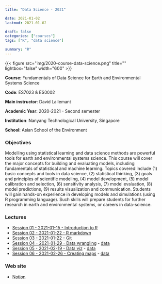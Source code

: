 ```yaml
---
title: "Data Science - 2021"

date: 2021-01-02
lastmod: 2021-01-02

draft: false
categories: ["courses"]
tags: ["R", "data science"]

summary: "R"
---
```


{{< figure src="img/2020-course-data-science.png" title="" lightbox="false" width="600" >}}

__Course__: Fundamentals of Data Science for Earth and Environmental Systems Science

__Code__: ES7023 & ES0002

__Main instructor__: David Lallemant

__Academic Year__: 2020-2021 - Second semester

__Institution__: Nanyang Technological University, Singapore

__School__: Asian School of the Environment

### Objectives
Modelling using statistical learning and data science methods are powerful tools for earth and environmental systems science. This course will cover the major concepts for building and evaluating models, including fundamentals of statistical and machine learning. Topics covered include (1) basic concepts and tools in data science, (2) statistical thinking, (3) goals and principles of scientific modeling, (4) model development, (5) model calibration and selection, (6) sensitivity analysis, (7) model evaluation, (8) model predictions, (9) results visualization and communication. Students will gain hands-on experience in developing models and simulations (using R programming language). Such skills will prepare students for further research in earth and environmental systems, or careers in data-science.

### Lectures
* [Session 01 - 2021-01-15 - Introduction to R](https://daniel-vaulot.fr/html/course-data-science-2021/R-session-01-intro.html)
* [Session 02 - 2021-01-22 - R markdown](https://daniel-vaulot.fr/html/course-data-science-2021/R-session-02-markdown.html)
* [Session 03 - 2021-01-22 - Git](https://daniel-vaulot.fr/html/course-data-science-2021/R-session-03-Git.html)
* [Session 04 - 2021-01-29 - Data wrangling](https://daniel-vaulot.fr/html/course-data-science-2021/R-session-04-data_wrangling.html) - [data](https://daniel-vaulot.fr/html/course-data-science-2021/R-session-04.zip)
* [Session 05 - 2021-02-19 - Data viz](https://daniel-vaulot.fr/html/course-data-science-2021/R-session-05-data_visualization.html) - [data](https://daniel-vaulot.fr/html/course-data-science-2021/R-session-05.zip)
* [Session 06 - 2021-02-26 - Creating maps](https://daniel-vaulot.fr/html/course-data-science-2021/R-session-06-mapping.html) - [data](https://daniel-vaulot.fr/html/course-data-science-2021/R-session-06.zip)

### Web site
* [Notion](https://www.notion.so/ES7023-ES0002-Fundamentals-of-Data-Science-for-EESS-2f163cd3641945afa2862401cb619396)